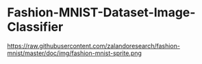 # Fashion-MNIST-Dataset-Image-Classifier



https://raw.githubusercontent.com/zalandoresearch/fashion-mnist/master/doc/img/fashion-mnist-sprite.png
